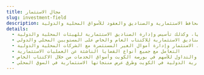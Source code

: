 ```yaml
---
title: مجال الاستثمار
slug: investment-field
description: خبرة قانونية في المحافظ الاستثمارية والصناديق والعقود للأسواق المحلية والدولية.
details:
  - المكتب رائد في مجالات الاستثمار وإدارة المحافظ الاستثمارية بجميع أنواعها، وكذلك تأسيس وإدارة الصناديق الاستثمارية للهيئات المحلية والدولية
  - إعداد عقود الاستثمار ذات الطبيعة الدولية وعقود تمويل الاستثمارات المختلفة، وكذلك الصناديق الاستثمارية للاكتتاب العام والخاص على المستويين المحلي والدولي
  - تقديم الاستشارات القانونية المتعلقة بعقود الاستثمار وإدارة أموال الغير المستثمرة مع الشركات المحلية والدولية
  - التعامل مع جميع أنواع القضايا الناشئة عن العمليات الاستثمارية
  - تقديم جميع الاستشارات المتعلقة بالضمان والعرض والتداول للأسهم في بورصة الكويت وأسواق الخدمات من خلال الاكتتاب الخاص
  - تقديم جميع الاستشارات المتعلقة بعمل الشركات والمؤسسات الاستثمارية الدولية في الكويت وطرق عرض منتجاتها الاستثمارية في السوق المحلي
---
```

